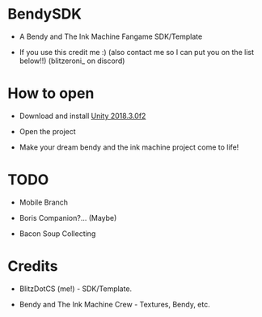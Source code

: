 # BendySDK

* A Bendy and The Ink Machine Fangame SDK/Template

* If you use this credit me :) (also contact me so I can put you on the list below!!) (blitzeroni_ on discord)

# How to open

* Download and install [Unity 2018.3.0f2](https://download.unity3d.com/download_unity/f023c421e164/UnityDownloadAssistant-2018.3.0f1.exe)

* Open the project

* Make your dream bendy and the ink machine project come to life!

# TODO

* Mobile Branch

* Boris Companion?... (Maybe)

* Bacon Soup Collecting

# Credits

* BlitzDotCS (me!) - SDK/Template.

* Bendy and The Ink Machine Crew - Textures, Bendy, etc.


